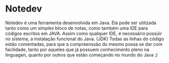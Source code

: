 # Notedev
Notedev é uma ferramenta desenvolvida em Java. Ela pode ser utilizada tanto como um simples bloco de notas, como também uma IDE para códigos escritos em JAVA.  Assim como qualquer IDE, é necessário possúir no sistema, a instalação funcional do Java. (JDK)  Todas as linhas do código estão comentadas, para que a compreenssão do mesmo possa se dar com facilidade, tanto por aqueles que já possuem conhecimento pleno na linguagen, quanto por outros que estão começando no mundo do Java ;)
